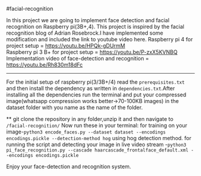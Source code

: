 #facial-recognition

In this project we are going to implement face detection and facial recognition on Raspberry pi(3B+,4).
This project is inspired by the facial recognition blog of Adrian Rosebrock.I have implemented some modification and 
included the link to youtube video here.
Raspberry pi 4 for project setup = https://youtu.be/HPQk-gDUrmM<br>
Raspberry pi 3 B+ for project setup = https://youtu.be/P-zxX5KVNBQ<br>
Implementation video of face-detection and recognition = https://youtu.be/Rh830m18dFc<br>

**********************************************************************
For the initial setup of raspberry pi(3/3B+/4) read the `prerequisites.txt` and then install the dependency as written in `dependencies.txt`.After installing all the dependencies run the terminal and put your compressed image(whatsapp compression works better->70-100KB images) in the dataset folder with you name as the name of the folder.

** git clone the repository in any folder,unzip it and then navigate to `/facial-recognition/`
Now run these in your terminal:
  for training on your image-`python3 encode_faces.py --dataset dataset --encodings encodings.pickle --detection-method hog` using hog detection method.
  for running the script and detecting your image in live video stream -`python3 pi_face_recognition.py --cascade haarcascade_frontalface_default.xml --encodings encodings.pickle`

Enjoy your face-detection and recognition system.
